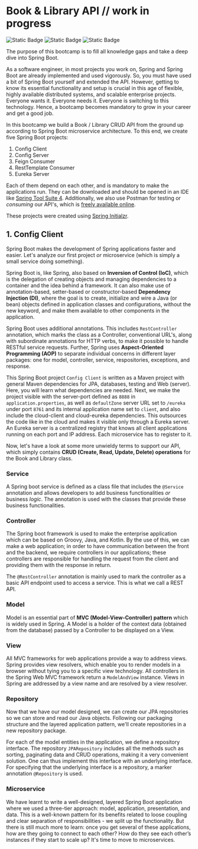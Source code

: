 # Book & Library API // work in progress

![Static Badge](https://img.shields.io/badge/Book%20&%20Library%20API-Bootcamp-blue) ![Static Badge](https://img.shields.io/badge/Spring%20Boot-Tutorial-green) ![Static Badge](https://img.shields.io/badge/Microservices-Tutorial-green)

The purpose of this bootcamp is to fill all knowledge gaps and take a deep dive into Spring Boot.

As a software engineer, in most projects you work on, Spring and Spring Boot are already implemented and used vigorously. So, you must have used a bit of Spring Boot yourself and extended the API. However, getting to know its essential functionality and setup is crucial in this age of flexible, highly available distributed systems, and scalable enterprise projects. Everyone wants it. Everyone needs it. Everyone is switching to this technology. Hence, a bootcamp becomes mandatory to grow in your career and get a good job.

In this bootcamp we build a Book / Library CRUD API from the ground up according to Spring Boot microservice architecture. To this end, we create five Spring Boot projects:
1. Config Client
2. Config Server
3. Feign Consumer
4. RestTemplate Consumer
5. Eureka Server

Each of them depend on each other, and is mandatory to make the applications run. They can be downloaded and should be opened in an IDE like [Spring Tool Suite 4](https://spring.io/tools/). Additionally, we also use Postman for testing or *consuming* our API's, which is [freely available online](https://www.postman.com/downloads/).

These projects were created using [Spring Initialzr](https://start.spring.io/).

## 1. Config Client
Spring Boot makes the development of Spring applications faster and easier. Let's analyze our first project *or* microservice (which is simply a small service doing something).

Spring Boot is, like Spring, also based on **Inversion of Control (IoC)**, which is the delegation of creating objects and managing dependencies to a container and the idea behind a framework. It can also make use of annotation-based, setter-based or constructor-based **Dependency Injection (DI)**, where the goal is to create, initialize and wire a Java (or bean) objects defined in application classes and configurations, without the new keyword, and make them available to other components in the application.

Spring Boot uses additional annotations. This includes `RestController` annotation, which marks the class as a Controller, conventional URL's, along with subordinate annotations for HTTP verbs, to make it possible to handle RESTful service requests. Further, Spring uses **Aspect-Oriented Programming (AOP)** to separate individual concerns in different layer packages: one for model, controller, service, respositories, exceptions, and response.

This Spring Boot project `Config Client` is written as a Maven project with general Maven dependencies for JPA, databases, testing and Web (server). Here, you will learn what dependencies are needed. Next, we make the project visible with the server-port defined as `8888` in `application.properties`, as well as `defaultZone` server URL set to `/eureka` under port `8761` and its internal application name set to `client`, and also include the cloud-client and cloud-eureka dependencies. This outsources the code like in the cloud and makes it visible only through a Eureka server. An Eureka server is a centralized registry that knows all client applications running on each port and IP address. Each microservice has to register to it.

Now, let's have a look at some more unwieldy terms to support our API, which simply contains **CRUD (Create, Read, Update, Delete) operations** for the Book and Library class.


### Service
A Spring boot service is defined as a class file that includes the `@Service` annotation and allows developers to add business functionalities *or* business *logic*. The annotation is used with the classes that provide these business functionalities.

### Controller
The Spring boot framework is used to make the enterprise application which can be based on Groovy, Java, and Kotlin. By the use of this, we can make a web application; in order to have communication between the front and the backend, we require controllers in our applications; these controllers are responsible for handling the request from the client and providing them with the response in return.

The `@RestController` annotation is mainly used to mark the controller as a basic API endpoint used to access a service. This is what we call a REST API.

### Model
Model is an essential part of **MVC (Model-View-Controller) pattern** which is widely used in Spring. A Model is a holder of the context data (obtained from the database) passed by a Controller to be displayed on a View.
### View
All MVC frameworks for web applications provide a way to address views. Spring provides view resolvers, which enable you to render models in a browser without tying you to a specific view technology. All controllers in the Spring Web MVC framework return a `ModelAndView` instance. Views in Spring are addressed by a view name and are resolved by a view resolver. 

### Repository
Now that we have our model designed, we can create our JPA repositories so we can store and read our Java objects. Following our packaging structure and the layered application pattern, we'll create repositories in a new repository
package.

For each of the model entities in the application, we define a repository interface. The repository `JPARepository` includes all the methods such as sorting, paginating data and CRUD operations, making it a very convenient solution. One can thus implement this interface with an underlying interface. For specifying that the underlying interface is a repository, a marker annotation `@Repository` is used.

### Microservice
We have learnt to write a well-designed, layered Spring Boot application where we used a three-tier approach: model, application, presentation, and data. This is a well-known pattern for its benefits related to loose coupling and clear separation of responsibilities - we split up the functionality. But there is still much more to learn: once you get several of these applications, how are they going to connect to each other? How do they see each other’s instances if they start to scale up? It's time to move to microservices.


